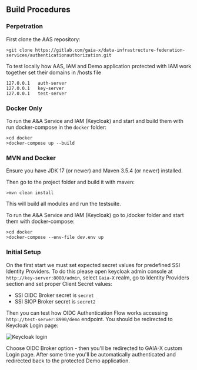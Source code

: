 ## Build Procedures

### Perpetration
First clone the AAS repository:

```
>git clone https://gitlab.com/gaia-x/data-infrastructure-federation-services/authenticationauthorization.git
```

To test locally how AAS, IAM and Demo application protected with IAM work together set their domains in /hosts file
```
127.0.0.1	auth-server
127.0.0.1	key-server
127.0.0.1	test-server
```




### Docker Only
To run the A&A Service and IAM (Keycloak) and start and build them with run  docker-compose in the `docker` folder:
```
>cd docker
>docker-compose up --build
```
### MVN and Docker

Ensure you have JDK 17 (or newer) and Maven 3.5.4 (or newer) installed.

Then go to the project folder and build it with maven:

```
>mvn clean install
```

This will build all modules and run the testsuite.

To run the A&A Service and IAM (Keycloak) go to /docker folder and start them with docker-compose:

```
>cd docker
>docker-compose --env-file dev.env up 
```

### Initial Setup
On the first start we must set expected secret values for predefined SSI Identity Providers. To do this please open keycloak admin console at `http://key-server:8080/admin`, select `Gaia-X` realm, go to Identity Providers section and set proper Client Secret values:
- SSI OIDC Broker secret is `secret`
- SSI SIOP Broker secret is `secret2`

Then you can test how OIDC Authentication Flow works accessing `http://test-server:8990/demo` endpoint. You should be redirected to Keycloak Login page:

![Keycloak login](../images/keycloak_login.png "Keycloak login")

Choose OIDC Broker option - then you'll be redirected to GAIA-X custom Login page. After some time you'll be automatically authenticated and redirected back to the protected Demo application.

